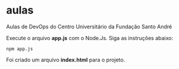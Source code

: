 # aulas
Aulas de DevOps do Centro Universitário da Fundação Santo André

Execute o arquivo **app.js** com o Node.Js. Siga as instruções abaixo:

```
npm app.js
```
Foi criado um arquivo **index.html** para o projeto.